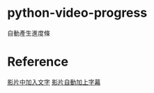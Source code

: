 # python-video-progress
自動產生進度條

# Reference
[影片中加入文字](https://steam.oxxostudio.tw/category/python/example/video-text.html)
[影片自動加上字幕](https://steam.oxxostudio.tw/category/python/example/video-srt.html)